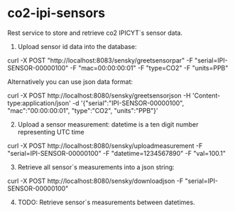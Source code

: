 # co2-ipi-sensors
Rest service to store and retrieve  co2 IPICYT´s sensor data.

1. Upload sensor id data into the database:

curl -X POST "http://localhost:8083/sensky/greetsensorpar" -F "serial=IPI-SENSOR-00000100" -F "mac=00:00:00:01" -F "type=CO2" -F "units=PPB"

Alternatively you can use json data format:

curl -X POST http://localhost:8080/sensky/greetsensorjson -H 'Content-type:application/json' -d '{"serial":"IPI-SENSOR-00000100", "mac":"00:00:00:01", "type":"CO2", "units":"PPB"}'

2. Upload a sensor measurement: datetime is a ten digit number representing UTC time

curl -X POST http://localhost:8080/sensky/uploadmeasurement -F "serial=IPI-SENSOR-00000100" -F "datetime=1234567890" -F "val=100.1"

3. Retrieve all sensor´s measurements into a json string:

curl -X POST http://localhost:8080/sensky/downloadjson -F "serial=IPI-SENSOR-00000100" 

4. TODO: Retrieve sensor´s measurements between datetimes.

